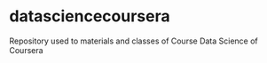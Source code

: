 datasciencecoursera
===================

Repository used to materials and classes of Course Data Science of Coursera
